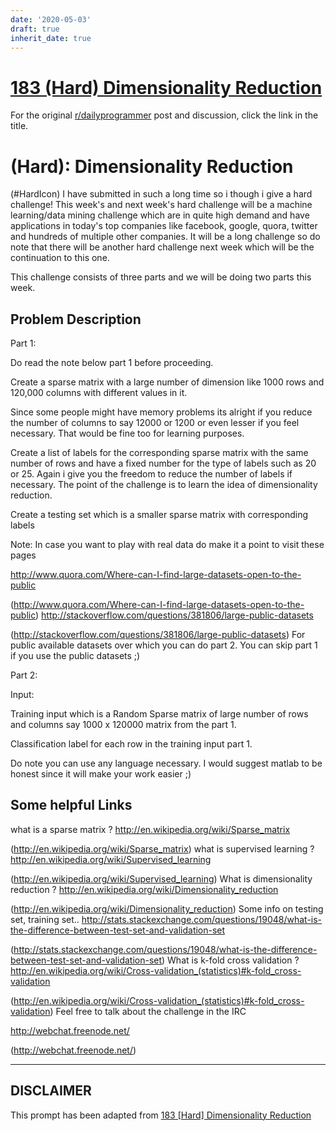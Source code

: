 ```yaml
---
date: '2020-05-03'
draft: true
inherit_date: true
---
```


# [183 (Hard) Dimensionality Reduction](https://www.reddit.com/r/dailyprogrammer/comments/2iy7xl/10102014_challenge_183_hard_dimensionality/)

For the original [r/dailyprogrammer](https://www.reddit.com/r/dailyprogrammer/) post and discussion, click the link in the title.

#  (Hard): Dimensionality Reduction
(#HardIcon)
I have submitted in such a long time so i though i give a hard challenge! This week's and next week's hard challenge will be a machine learning/data mining challenge which are in quite high demand and have applications in today's top companies like facebook, google, quora, twitter and hundreds of multiple other companies. It will be a long challenge so do note that there will be another hard challenge next week which will be the continuation to this one.

This challenge consists of three parts and we will be doing two parts this week.

## Problem Description
Part 1:

Do read the note below part 1 before proceeding.

Create a sparse matrix with a large number of dimension like 1000 rows and 120,000 columns with different values in it.

Since some people might have memory problems its alright if you reduce the number of columns to say 12000 or 1200 or even lesser if you feel necessary. That would be fine too for learning purposes.

Create a list of labels for the corresponding sparse matrix with the same number of rows and have a fixed number for the type of labels such as 20 or 25. Again i give you the freedom to reduce the number of labels if necessary. The point of the challenge is to learn the idea of dimensionality reduction.

Create a testing set which is a smaller sparse matrix with corresponding labels

Note: In case you want to play with real data do make it a point to visit these pages

http://www.quora.com/Where-can-I-find-large-datasets-open-to-the-public

(http://www.quora.com/Where-can-I-find-large-datasets-open-to-the-public)
http://stackoverflow.com/questions/381806/large-public-datasets

(http://stackoverflow.com/questions/381806/large-public-datasets)
For public available datasets over which you can do part 2. You can skip part 1 if you use the public datasets ;)

Part 2: 

Input: 

Training input which is a Random Sparse matrix of large number of rows and columns say 1000 x 120000 matrix from the part 1.

Classification label for each row in the training input part 1.

Do note you can use any language necessary. I would suggest matlab to be honest since it will make your work easier ;)

## Some helpful Links
what is a sparse matrix ?
http://en.wikipedia.org/wiki/Sparse_matrix

(http://en.wikipedia.org/wiki/Sparse_matrix)
what is supervised learning ?
http://en.wikipedia.org/wiki/Supervised_learning

(http://en.wikipedia.org/wiki/Supervised_learning)
What is dimensionality reduction ?
http://en.wikipedia.org/wiki/Dimensionality_reduction

(http://en.wikipedia.org/wiki/Dimensionality_reduction)
Some info on testing set, training set..
http://stats.stackexchange.com/questions/19048/what-is-the-difference-between-test-set-and-validation-set

(http://stats.stackexchange.com/questions/19048/what-is-the-difference-between-test-set-and-validation-set)
What is k-fold cross validation ?
http://en.wikipedia.org/wiki/Cross-validation_(statistics)#k-fold_cross-validation

(http://en.wikipedia.org/wiki/Cross-validation_(statistics)#k-fold_cross-validation)
Feel free to talk about the challenge in the IRC

http://webchat.freenode.net/ 

(http://webchat.freenode.net/)

----
## **DISCLAIMER**
This prompt has been adapted from [183 [Hard] Dimensionality Reduction](https://www.reddit.com/r/dailyprogrammer/comments/2iy7xl/10102014_challenge_183_hard_dimensionality/
)
